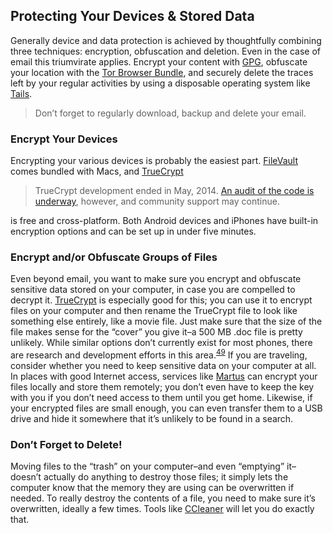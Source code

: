 Protecting Your Devices & Stored Data
-------------------------------------

Generally device and data protection is achieved by thoughtfully
combining three techniques: encryption, obfuscation and deletion. Even
in the case of email this triumvirate applies. Encrypt your content with
[GPG](https://www.gnupg.org/), obfuscate your location with the [Tor
Browser Bundle](https://www.torproject.org/projects/torbrowser.html.en),
and securely delete the traces left by your regular activities by using
a disposable operating system like [Tails](https://tails.boum.org/).

 > Don’t forget to regularly download, backup and delete your email.

### Encrypt Your Devices

Encrypting your various devices is probably the easiest part.
[FileVault](http://support.apple.com/kb/ht4790) comes bundled with Macs,
and [TrueCrypt](https://securityinabox.org/en/truecrypt_main)

 > TrueCrypt development ended in May, 2014. [An audit of the code is
underway](http://istruecryptauditedyet.com/), however, and community
support may continue.

 is free and cross-platform. Both Android devices and iPhones have
built-in encryption options and can be set up in under five minutes.

### Encrypt and/or Obfuscate Groups of Files

Even beyond email, you want to make sure you encrypt and obfuscate
sensitive data stored on your computer, in case you are compelled to
decrypt it. [TrueCrypt](https://securityinabox.org/en/truecrypt_main) is
especially good for this; you can use it to encrypt files on your
computer and then rename the TrueCrypt file to look like something else
entirely, like a movie file. Just make sure that the size of the file
makes sense for the “cover” you give it–a 500 MB .doc file is pretty
unlikely. While similar options don’t currently exist for most phones,
there are research and development efforts in this
area.<sup>[49](footnotes/README.html)</sup> If you are traveling,
consider whether you need to keep sensitive data on your computer at
all. In places with good Internet access, services like
[Martus](https://www.martus.org/index.shtml) can encrypt your files
locally and store them remotely; you don’t even have to keep the key
with you if you don’t need access to them until you get home. Likewise,
if your encrypted files are small enough, you can even transfer them to
a USB drive and hide it somewhere that it’s unlikely to be found in a
search.

### Don’t Forget to Delete!

Moving files to the “trash” on your computer–and even “emptying”
it–doesn’t actually do anything to destroy those files; it simply lets
the computer know that the memory they are using can be overwritten if
needed. To really destroy the contents of a file, you need to make sure
it’s overwritten, ideally a few times. Tools like
[CCleaner](http://ccleaner.en.softonic.com/) will let you do exactly
that.